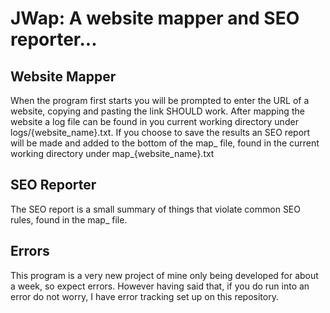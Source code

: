 # JWap: A website mapper and SEO reporter...
## Website Mapper
When the program first starts you will be prompted to enter the URL of a website, copying and pasting the link SHOULD work.
After mapping the website a log file can be found in you current working directory under logs/{website_name}.txt.
If you choose to save the results an SEO report will be made and added to the bottom of the map_ file, found in the current working directory under map_{website_name}.txt
## SEO Reporter
The SEO report is a small summary of things that violate common SEO rules, found in the map_ file.
## Errors
This program is a very new project of mine only being developed for about a week, so expect errors. However having said that, if you do run into an error do not worry, I have error tracking set up on this repository.
